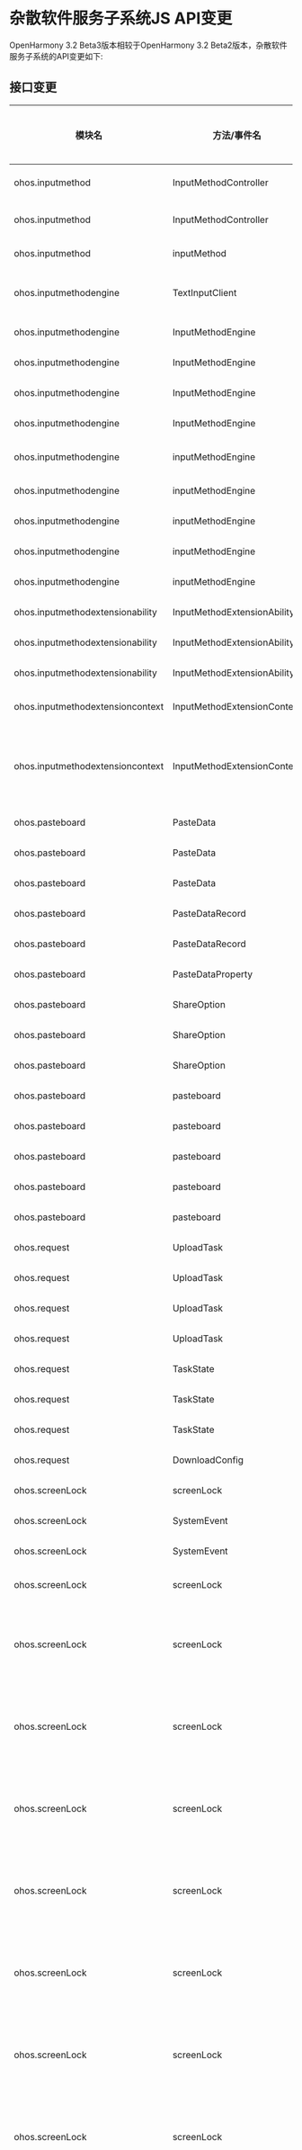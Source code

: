 # 杂散软件服务子系统JS API变更

OpenHarmony 3.2 Beta3版本相较于OpenHarmony 3.2 Beta2版本，杂散软件服务子系统的API变更如下:

## 接口变更

| 模块名 | 方法/事件名 | 方法/属性/枚举/常量 | 变更类型 |
|---|---|---|---|
| ohos.inputmethod                        | InputMethodController       | hideSoftKeyboard(callback: AsyncCallback\<void>): void;<br>hideSoftKeyboard():Promise\<void>;                                                                                                                              | 新增 |
| ohos.inputmethod                        | InputMethodController       | showSoftKeyboard(callback: AsyncCallback\<void>): void;<br>showSoftKeyboard():Promise\<void>;                                                                                                                              | 新增 |
| ohos.inputmethod                        | inputMethod                 | getCurrentInputMethod(): InputMethodProperty;                                                                                                                                                                      | 新增 |
| ohos.inputmethodengine                  | TextInputClient             | moveCursor(direction: number, callback: AsyncCallback\<void>): void;<br>moveCursor(direction: number): Promise\<void>;                                                                                                     | 新增 |
| ohos.inputmethodengine                  | InputMethodEngine           | off(type: 'setCallingWindow', callback: (wid:number) => void): void;                                                                                                                                                        | 新增 |
| ohos.inputmethodengine                  | InputMethodEngine           | on(type: 'setCallingWindow', callback: (wid:number) => void): void;                                                                                                                                                         | 新增 |
| ohos.inputmethodengine                  | InputMethodEngine           | off(type: 'inputStop', callback: () => void): void;                                                                                                                                                                         | 新增 |
| ohos.inputmethodengine                  | InputMethodEngine           | on(type: 'inputStop', callback: () => void): void;                                                                                                                                                                          | 新增 |
| ohos.inputmethodengine                  | inputMethodEngine           | const WINDOW_TYPE_INPUT_METHOD_FLOAT: number;                                                                                                                                                                               | 新增 |
| ohos.inputmethodengine                  | inputMethodEngine           | const CURSOR_RIGHT: number;                                                                                                                                                                                                 | 新增 |
| ohos.inputmethodengine                  | inputMethodEngine           | const CURSOR_LEFT: number;                                                                                                                                                                                                  | 新增 |
| ohos.inputmethodengine                  | inputMethodEngine           | const CURSOR_DOWN: number;                                                                                                                                                                                                  | 新增 |
| ohos.inputmethodengine                  | inputMethodEngine           | const CURSOR_UP: number;                                                                                                                                                                                                    | 新增 |
| ohos.inputmethodextensionability        | InputMethodExtensionAbility | onDestroy(): void;                                                                                                                                                                                                          | 新增 |
| ohos.inputmethodextensionability        | InputMethodExtensionAbility | onCreate(want: Want): void;                                                                                                                                                                                                 | 新增 |
| ohos.inputmethodextensionability        | InputMethodExtensionAbility | context: InputMethodExtensionContext;                                                                                                                                                                                       | 新增 |
| ohos.inputmethodextensioncontext        | InputMethodExtensionContext | terminateSelf(callback: AsyncCallback\<void>): void;<br>terminateSelf(): Promise\<void>;                                                                                                                                   | 新增 |
| ohos.inputmethodextensioncontext        | InputMethodExtensionContext | startAbility(want: Want, callback: AsyncCallback\<void>): void;<br>startAbility(want: Want, options: StartOptions, callback: AsyncCallback\<void>): void;<br>startAbility(want: Want, options?: StartOptions): Promise\<void>; | 新增 |
| ohos.pasteboard                         | PasteData                   | setProperty(property: PasteDataProperty): void;                                                                                                                                                                             | 新增 |
| ohos.pasteboard                         | PasteData                   | getPrimaryPixelMap(): image.PixelMap;                                                                                                                                                                                       | 新增 |
| ohos.pasteboard                         | PasteData                   | addPixelMapRecord(pixelMap: image.PixelMap): void;                                                                                                                                                                          | 新增 |
| ohos.pasteboard                         | PasteDataRecord             | data: {  [mimeType: string]: ArrayBuffer }                                  | 新增                          |
| ohos.pasteboard                         | PasteDataRecord             | pixelMap: image.PixelMap;                                                                                                                                                                                                   | 新增 |
| ohos.pasteboard                         | PasteDataProperty           | shareOption: ShareOption;                                                                                                                                                                                                   | 新增 |
| ohos.pasteboard                         | ShareOption                 | CrossDevice                                                                                                                                                                                                                 | 新增 |
| ohos.pasteboard                         | ShareOption                 | LocalDevice                                                                                                                                                                                                                 | 新增 |
| ohos.pasteboard                         | ShareOption                 | InApp                                                                                                                                                                                                                       | 新增 |
| ohos.pasteboard                         | pasteboard                  | createRecord(mimeType: string, value: ArrayBuffer):PasteDataRecord;                                                                                                                                                | 新增 |
| ohos.pasteboard                         | pasteboard                  | createPixelMapRecord(pixelMap: image.PixelMap):PasteDataRecord;                                                                                                                                                    | 新增 |
| ohos.pasteboard                         | pasteboard                  | createData(mimeType: string, value: ArrayBuffer): PasteData;                                                                                                                                                       | 新增 |
| ohos.pasteboard                         | pasteboard                  | createPixelMapData(pixelMap: image.PixelMap): PasteData;                                                                                                                                                           | 新增 |
| ohos.pasteboard                         | pasteboard                  | const MIMETYPE_PIXELMAP: string;                                                                                                                                                                                            | 新增 |
| ohos.request                            | UploadTask                  | off(type:'complete' \| 'fail', callback?: Callback\<Array\<TaskState>>): void;                                                                                                                                               | 新增 |
| ohos.request                            | UploadTask                  | off(type:'complete' \| 'fail', callback?: Callback\<Array\<TaskState>>): void;                                                                                                                                               | 新增 |
| ohos.request                            | UploadTask                  | on(type:'complete' \| 'fail', callback: Callback\<Array\<TaskState>>): void;                                                                                                                                                 | 新增 |
| ohos.request                            | UploadTask                  | on(type:'complete' \| 'fail', callback: Callback\<Array\<TaskState>>): void;                                                                                                                                                 | 新增 |
| ohos.request                            | TaskState                   | message: string;                                                                                                                                                                                                            | 新增 |
| ohos.request                            | TaskState                   | responseCode: number;                                                                                                                                                                                                       | 新增 |
| ohos.request                            | TaskState                   | path: string;                                                                                                                                                                                                               | 新增 |
| ohos.request                            | DownloadConfig              | background?: boolean;                                                                                                                                                                                                       | 新增 |
| ohos.screenLock                         | screenLock                  | onSystemEvent(callback: Callback\<SystemEvent>): boolean;                                                                                                                                                          | 新增 |
| ohos.screenLock                         | SystemEvent                 | params: string                                                                                                                                                                                                              | 新增 |
| ohos.screenLock                         | SystemEvent                 | eventType: EventType,                                                                                                                                                                                                       | 新增 |
| ohos.screenLock                         | screenLock                  | lockScreen(callback: AsyncCallback\<boolean>): void;<br>lockScreen():Promise\<boolean>;                                                                                                                  | 新增 |
| ohos.screenLock                                                                                                                                   | screenLock | off(type: 'beginWakeUp' \| 'endWakeUp' \| 'beginScreenOn' \| 'endScreenOn' \| 'beginScreenOff' \| 'endScreenOff' \| 'unlockScreen' \| 'beginExitAnimation' \| 'screenlockEnabled' \| 'beginSleep' \| 'endSleep' \| 'changeUser', callback: Callback\<void>): void; | 删除         |
| ohos.screenLock                                                                                                                                   | screenLock | off(type: 'beginWakeUp' \| 'endWakeUp' \| 'beginScreenOn' \| 'endScreenOn' \| 'beginScreenOff' \| 'endScreenOff' \| 'unlockScreen' \| 'beginExitAnimation' \| 'screenlockEnabled' \| 'beginSleep' \| 'endSleep' \| 'changeUser', callback: Callback\<void>): void; | 删除         |
| ohos.screenLock                                                                                                                                   | screenLock | off(type: 'beginWakeUp' \| 'endWakeUp' \| 'beginScreenOn' \| 'endScreenOn' \| 'beginScreenOff' \| 'endScreenOff' \| 'unlockScreen' \| 'beginExitAnimation' \| 'screenlockEnabled' \| 'beginSleep' \| 'endSleep' \| 'changeUser', callback: Callback\<void>): void; | 删除         |
| ohos.screenLock                                                                                                                                   | screenLock | off(type: 'beginWakeUp' \| 'endWakeUp' \| 'beginScreenOn' \| 'endScreenOn' \| 'beginScreenOff' \| 'endScreenOff' \| 'unlockScreen' \| 'beginExitAnimation' \| 'screenlockEnabled' \| 'beginSleep' \| 'endSleep' \| 'changeUser', callback: Callback\<void>): void; | 删除         |
| ohos.screenLock                                                                                                                                   | screenLock | off(type: 'beginWakeUp' \| 'endWakeUp' \| 'beginScreenOn' \| 'endScreenOn' \| 'beginScreenOff' \| 'endScreenOff' \| 'unlockScreen' \| 'beginExitAnimation' \| 'screenlockEnabled' \| 'beginSleep' \| 'endSleep' \| 'changeUser', callback: Callback\<void>): void; | 删除         |
| ohos.screenLock                                                                                                                                   | screenLock | off(type: 'beginWakeUp' \| 'endWakeUp' \| 'beginScreenOn' \| 'endScreenOn' \| 'beginScreenOff' \| 'endScreenOff' \| 'unlockScreen' \| 'beginExitAnimation' \| 'screenlockEnabled' \| 'beginSleep' \| 'endSleep' \| 'changeUser', callback: Callback\<void>): void; | 删除         |
| ohos.screenLock                                                                                                                                   | screenLock | off(type: 'beginWakeUp' \| 'endWakeUp' \| 'beginScreenOn' \| 'endScreenOn' \| 'beginScreenOff' \| 'endScreenOff' \| 'unlockScreen' \| 'beginExitAnimation' \| 'screenlockEnabled' \| 'beginSleep' \| 'endSleep' \| 'changeUser', callback: Callback\<void>): void; | 删除         |
| ohos.screenLock                                                                                                                                   | screenLock | off(type: 'beginWakeUp' \| 'endWakeUp' \| 'beginScreenOn' \| 'endScreenOn' \| 'beginScreenOff' \| 'endScreenOff' \| 'unlockScreen' \| 'beginExitAnimation' \| 'screenlockEnabled' \| 'beginSleep' \| 'endSleep' \| 'changeUser', callback: Callback\<void>): void; | 删除         |
| ohos.screenLock                                                                                                                                   | screenLock | off(type: 'beginWakeUp' \| 'endWakeUp' \| 'beginScreenOn' \| 'endScreenOn' \| 'beginScreenOff' \| 'endScreenOff' \| 'unlockScreen' \| 'beginExitAnimation' \| 'screenlockEnabled' \| 'beginSleep' \| 'endSleep' \| 'changeUser', callback: Callback\<void>): void; | 删除         |
| ohos.screenLock                                                                                                                                   | screenLock | off(type: 'beginWakeUp' \| 'endWakeUp' \| 'beginScreenOn' \| 'endScreenOn' \| 'beginScreenOff' \| 'endScreenOff' \| 'unlockScreen' \| 'beginExitAnimation' \| 'screenlockEnabled' \| 'beginSleep' \| 'endSleep' \| 'changeUser', callback: Callback\<void>): void; | 删除         |
| ohos.screenLock                                                                                                                                   | screenLock | off(type: 'beginWakeUp' \| 'endWakeUp' \| 'beginScreenOn' \| 'endScreenOn' \| 'beginScreenOff' \| 'endScreenOff' \| 'unlockScreen' \| 'beginExitAnimation' \| 'screenlockEnabled' \| 'beginSleep' \| 'endSleep' \| 'changeUser', callback: Callback\<void>): void; | 删除         |
| ohos.screenLock                                                                                                                                   | screenLock | off(type: 'beginWakeUp' \| 'endWakeUp' \| 'beginScreenOn' \| 'endScreenOn' \| 'beginScreenOff' \| 'endScreenOff' \| 'unlockScreen' \| 'beginExitAnimation' \| 'screenlockEnabled' \| 'beginSleep' \| 'endSleep' \| 'changeUser', callback: Callback\<void>): void; | 删除         |
| ohos.screenLock                                                                                                                                   | screenLock | on(type: 'screenlockEnabled', callback: Callback\<boolean>): void;                                                                                                                   | 删除 |
| ohos.screenLock                                                                                                                                   | screenLock | on(type: 'beginSleep' \| 'endSleep' \| 'changeUser', callback: Callback\<number>): void;                                                                                               | 删除 |
| ohos.screenLock                                                                                                                                   | screenLock | on(type: 'beginSleep' \| 'endSleep' \| 'changeUser', callback: Callback\<number>): void;                                                                                               | 删除 |
| ohos.screenLock                                                                                                                                   | screenLock | on(type: 'beginSleep' \| 'endSleep' \| 'changeUser', callback: Callback\<number>): void;                                                                                               | 删除 |
| ohos.screenLock                                                                                                                                   | screenLock | on(type: 'beginWakeUp' \| 'endWakeUp' \| 'beginScreenOn' \| 'endScreenOn' \| 'beginScreenOff' \| 'endScreenOff' \| 'unlockScreen' \| 'beginExitAnimation', callback: Callback\<void>): void; | 删除 |
| ohos.screenLock                                                                                                                                   | screenLock | on(type: 'beginWakeUp' \| 'endWakeUp' \| 'beginScreenOn' \| 'endScreenOn' \| 'beginScreenOff' \| 'endScreenOff' \| 'unlockScreen' \| 'beginExitAnimation', callback: Callback\<void>): void; | 删除 |
| ohos.screenLock                                                                                                                                   | screenLock | on(type: 'beginWakeUp' \| 'endWakeUp' \| 'beginScreenOn' \| 'endScreenOn' \| 'beginScreenOff' \| 'endScreenOff' \| 'unlockScreen' \| 'beginExitAnimation', callback: Callback\<void>): void; | 删除 |
| ohos.screenLock                                                                                                                                   | screenLock | on(type: 'beginWakeUp' \| 'endWakeUp' \| 'beginScreenOn' \| 'endScreenOn' \| 'beginScreenOff' \| 'endScreenOff' \| 'unlockScreen' \| 'beginExitAnimation', callback: Callback\<void>): void; | 删除 |
| ohos.screenLock                                                                                                                                   | screenLock | on(type: 'beginWakeUp' \| 'endWakeUp' \| 'beginScreenOn' \| 'endScreenOn' \| 'beginScreenOff' \| 'endScreenOff' \| 'unlockScreen' \| 'beginExitAnimation', callback: Callback\<void>): void; | 删除 |
| ohos.screenLock                                                                                                                                   | screenLock | on(type: 'beginWakeUp' \| 'endWakeUp' \| 'beginScreenOn' \| 'endScreenOn' \| 'beginScreenOff' \| 'endScreenOff' \| 'unlockScreen' \| 'beginExitAnimation', callback: Callback\<void>): void; | 删除 |
| ohos.screenLock                                                                                                                                   | screenLock | on(type: 'beginWakeUp' \| 'endWakeUp' \| 'beginScreenOn' \| 'endScreenOn' \| 'beginScreenOff' \| 'endScreenOff' \| 'unlockScreen' \| 'beginExitAnimation', callback: Callback\<void>): void; | 删除 |
| ohos.screenLock                                                                                                                                   | screenLock | on(type: 'beginWakeUp' \| 'endWakeUp' \| 'beginScreenOn' \| 'endScreenOn' \| 'beginScreenOff' \| 'endScreenOff' \| 'unlockScreen' \| 'beginExitAnimation', callback: Callback\<void>): void; | 删除 |
